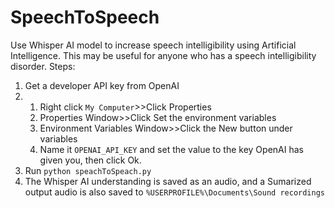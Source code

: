 # SpeechToSpeech
Use Whisper AI model to increase speech intelligibility using Artificial Intelligence.
This may be useful for anyone who has a speech intelligibility disorder.
Steps:
1. Get a developer API key from OpenAI
2. 
   1. Right click `My Computer`>>Click Properties
   2. Properties Window>>Click Set the environment variables
   3. Environment Variables Window>>Click the New button under variables
   4. Name it `OPENAI_API_KEY` and set the value to the key OpenAI has given you, then click Ok.
3. Run `python speachToSpeach.py`
4. The Whisper AI understanding is saved as an audio, and a Sumarized output audio is also saved to `%USERPROFILE%\Documents\Sound recordings`
